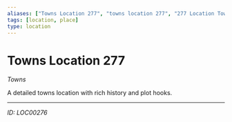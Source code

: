 ```yaml
---
aliases: ["Towns Location 277", "towns location 277", "277 Location Towns"]
tags: [location, place]
type: location
---
```


# Towns Location 277

*Towns*

A detailed towns location with rich history and plot hooks.

---
*ID: LOC00276*